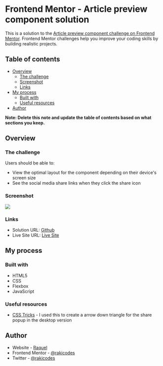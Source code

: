 # Frontend Mentor - Article preview component solution

This is a solution to the [Article preview component challenge on Frontend Mentor](https://www.frontendmentor.io/challenges/article-preview-component-dYBN_pYFT). Frontend Mentor challenges help you improve your coding skills by building realistic projects. 

## Table of contents

- [Overview](#overview)
  - [The challenge](#the-challenge)
  - [Screenshot](#screenshot)
  - [Links](#links)
- [My process](#my-process)
  - [Built with](#built-with)
  - [Useful resources](#useful-resources)
- [Author](#author)

**Note: Delete this note and update the table of contents based on what sections you keep.**

## Overview

### The challenge

Users should be able to:

- View the optimal layout for the component depending on their device's screen size
- See the social media share links when they click the share icon

### Screenshot

![](./screenshot.jpg)


### Links

- Solution URL: [Github](https://github.com/rakicodes/frontendmentor/tree/main/articlepreviewcomponent)
- Live Site URL: [Live Site](https://frontendmentorchallenges-rakicodes.netlify.app/articlepreviewcomponent/)

## My process

### Built with

- HTML5
- CSS 
- Flexbox
- JavaScript

### Useful resources

- [CSS Tricks](https://css-tricks.com/snippets/css/css-triangle/) - I used this to create a arrow down triangle for the share popup in the desktop version


## Author

- Website - [Raquel](https://raquelgo.netlify.app/)
- Frontend Mentor - [@rakicodes](https://www.frontendmentor.io/profile/rakicodes)
- Twitter - [@rakicodes](https://www.twitter.com/rakicodes)



